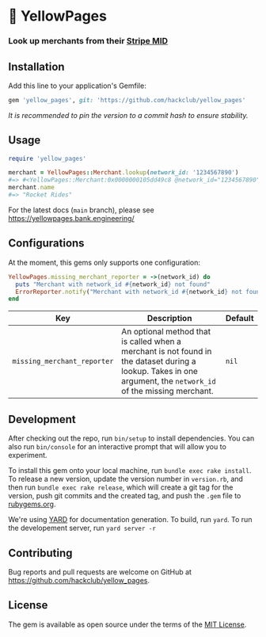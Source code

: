# 📒 YellowPages

### Look up merchants from their [Stripe MID](https://stripe.com/resources/more/merchant-id)

## Installation

Add this line to your application's Gemfile:

```ruby
gem 'yellow_pages', git: 'https://github.com/hackclub/yellow_pages'
```

_It is recommended to pin the version to a commit hash to ensure stability._

## Usage

```ruby
require 'yellow_pages'

merchant = YellowPages::Merchant.lookup(network_id: '1234567890')
#=> #<YellowPages::Merchant:0x0000000105dd49c8 @network_id="1234567890">
merchant.name
#=> "Rocket Rides"
```

For the latest docs (`main` branch), please
see https://yellowpages.bank.engineering/

## Configurations

At the moment, this gems only supports one configuration:

```ruby
YellowPages.missing_merchant_reporter = ->(network_id) do
  puts "Merchant with network_id #{network_id} not found"
  ErrorReporter.notify("Merchant with network_id #{network_id} not found")
end
```

| Key                         | Description                                                                                                                                                     | Default |
|-----------------------------|-----------------------------------------------------------------------------------------------------------------------------------------------------------------|---------|
| `missing_merchant_reporter` | An optional method that is called when a merchant is not found in the dataset during a lookup. Takes in one argument, the `network_id` of the missing merchant. | `nil`   |

## Development

After checking out the repo, run `bin/setup` to install dependencies. You can
also run `bin/console` for an interactive prompt that will allow you to
experiment.

To install this gem onto your local machine, run `bundle exec rake install`. To
release a new version, update the version number in `version.rb`, and then
run `bundle exec rake release`, which will create a git tag for the version,
push git commits and the created tag, and push the `.gem` file
to [rubygems.org](https://rubygems.org).

We're using [YARD](https://github.com/lsegal/yard) for documentation generation.
To build, run `yard`. To run the developement server, run `yard server -r`

## Contributing

Bug reports and pull requests are welcome on GitHub
at https://github.com/hackclub/yellow_pages.

## License

The gem is available as open source under the terms of
the [MIT License](https://opensource.org/licenses/MIT).
